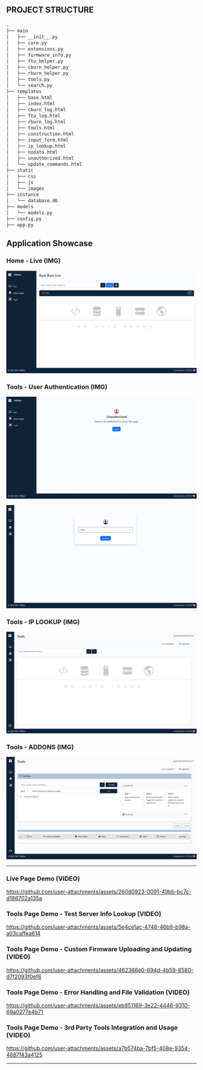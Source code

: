 ## PROJECT STRUCTURE
```
.
├── main
│   ├── __init__.py
│   ├── core.py
│   ├── extensions.py
│   ├── firmware_info.py
│   ├── ftu_helper.py
│   ├── cburn_helper.py
│   ├── rburn_helper.py
│   ├── tools.py
│   └── search.py
├── templates
│   ├── base.html
│   ├── index.html
│   ├── cburn_log.html
│   ├── ftu_log.html
│   ├── rburn_log.html
│   ├── tools.html
│   ├── construction.html
│   ├── input_form.html
│   ├── ip_lookup.html
│   ├── nodata.html
│   ├── unauthorized.html
│   └── update_commands.html
├── static
│   ├── css
│   ├── js
│   └── images
├── instance
│   └── database.db
├── models
│   └── models.py
├── config.py
├── app.py
```

## Application Showcase

### Home - Live (IMG)

![Home Page](media/home_page.jpg)

### Tools - User Authentication (IMG)

![Tools - Auth](media/user_auth.jpg)

![Tools - Auth](media/user_login.jpg)

### Tools - IP LOOKUP (IMG)

![Tools - IP_lookup](media/tool_1.jpg)

### Tools - ADDONS (IMG)

![Tools - Addons](media/tool_2.jpg)

---

### Live Page Demo (VIDEO)

https://github.com/user-attachments/assets/260d0923-0091-49bb-bc7c-d186702a135a

### Tools Page Demo - Test Server Info Lookup (VIDEO)

https://github.com/user-attachments/assets/5e4ce1ac-4748-46b9-b98a-a03caffea614

### Tools Page Demo - Custom Firmware Uploading and Updating (VIDEO)

https://github.com/user-attachments/assets/462366e0-694d-4b59-8580-d7f2093f0ef6

### Tools Page Demo - Error Handling and File Validation (VIDEO)

https://github.com/user-attachments/assets/eb851169-3e22-4446-9310-69a0277e4b71

### Tools Page Demo - 3rd Party Tools Integration and Usage (VIDEO)

https://github.com/user-attachments/assets/a7b574ba-7bf5-408e-9354-4887f43a4125

---
